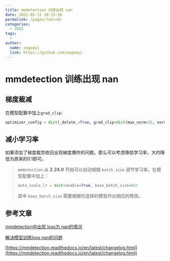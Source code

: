 ```yaml
---
title: mmdetection 训练出现 nan
date: 2022-05-12 10:15:16
permalink: /pages/7afcc9/
categories:
  - 2022
tags:
  - 
author: 
  name: xugaoyi
  link: https://github.com/xugaoyi
---
```

# mmdetection 训练出现 nan

## 梯度裁减

在模型配置中加上`grad_clip`:

```python
optimizer_config = dict(_delete_=True, grad_clip=dict(max_norm=35, norm_type=2))
```

## 减小学习率

如果添加了梯度裁剪依旧出现梯度爆炸的问题。那么可以考虑降低学习率，大约降低为原来的0.1即可。

> `mmdetection` 从 **2.24.0** 开始可以自动根据 `batch_size` 调节学习率，在模型配置中加上：
>
> ```python
> auto_scale_lr = dict(enable=True, base_batch_size=64)
> ```
>
> 其中 `base_batch_size` 需要根据你选择的模型作出相应的修改。

## 参考文章

[mmdetection中出现 loss为 nan的情况](https://www.jianshu.com/p/f111eaf4393d)  

[解决模型训练loss nan的问题](https://blog.csdn.net/u014479551/article/details/107762513)  

[https://mmdetection.readthedocs.io/en/latest/changelog.html](https://mmdetection.readthedocs.io/en/latest/changelog.html)  
